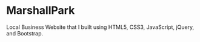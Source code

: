 # MarshallPark
Local Business Website that I built using HTML5, CSS3, JavaScript, jQuery, and Bootstrap.


